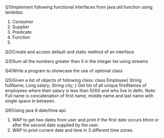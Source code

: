 Q1)Implement following functional interfaces from java.util.function using lambdas: 
1. Consumer
2. Supplier
3. Predicate
4. Function
5. 
Q2)Create and access default and static method of an interface.

Q3)Sum all the numbers greater than 5 in the integer list using streams

Q4)Write a program to showcase the use of optional class

Q5)Given a list of objects of following class: class Employee{ String fullName; Long salary; String city; } Get list of all unique firstNames of employees where their salary is less than 5000 and who live in delhi. Note: Full name is concatenation of first name, middle name and last name with single space in between.

Q6)Using java 8 date/time api:
1. WAP to get two dates from user and print if the first date occurs bfore or after the second date supplied by the user.
2. WAP to print current date and time in 3 different time zones.
